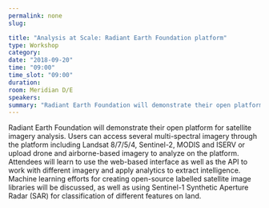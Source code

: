 ```yaml
---
permalink: none
slug:

title: "Analysis at Scale: Radiant Earth Foundation platform"
type: Workshop
category:
date: "2018-09-20"
time: "09:00"
time_slot: "09:00"
duration:
room: Meridian D/E
speakers:
summary: "Radiant Earth Foundation will demonstrate their open platform for satellite imagery analysis. Users can access several multi-spectral imagery through the platform including Landsat 8/7/5/4, Sentinel-2, MODIS and ISERV or upload drone and airborne-based imagery to analyze on the platform. Attendees will learn to use the web-based interface as well as the API to work with different imagery and apply analytics to extract intelligence. Machine learning efforts for creating open-source labelled satellite image libraries will be discussed, as well as using Sentinel-1 Synthetic Aperture Radar (SAR) for classification of different features on land."
---
```

Radiant Earth Foundation will demonstrate their open platform for satellite imagery analysis. Users can access several multi-spectral imagery through the platform including Landsat 8/7/5/4, Sentinel-2, MODIS and ISERV or upload drone and airborne-based imagery to analyze on the platform. Attendees will learn to use the web-based interface as well as the API to work with different imagery and apply analytics to extract intelligence. Machine learning efforts for creating open-source labelled satellite image libraries will be discussed, as well as using Sentinel-1 Synthetic Aperture Radar (SAR) for classification of different features on land.
